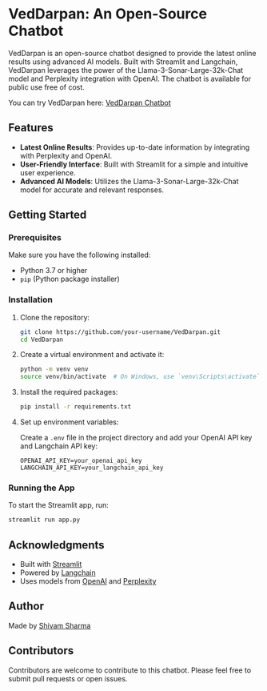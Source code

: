 # VedDarpan: An Open-Source Chatbot

VedDarpan is an open-source chatbot designed to provide the latest online results using advanced AI models. Built with Streamlit and Langchain, VedDarpan leverages the power of the Llama-3-Sonar-Large-32k-Chat model and Perplexity integration with OpenAI. The chatbot is available for public use free of cost.

You can try VedDarpan here: [VedDarpan Chatbot](https://veddarpan.streamlit.app/)

## Features

- **Latest Online Results**: Provides up-to-date information by integrating with Perplexity and OpenAI.
- **User-Friendly Interface**: Built with Streamlit for a simple and intuitive user experience.
- **Advanced AI Models**: Utilizes the Llama-3-Sonar-Large-32k-Chat model for accurate and relevant responses.

## Getting Started

### Prerequisites

Make sure you have the following installed:

- Python 3.7 or higher
- `pip` (Python package installer)

### Installation

1. Clone the repository:

    ```bash
    git clone https://github.com/your-username/VedDarpan.git
    cd VedDarpan
    ```

2. Create a virtual environment and activate it:

    ```bash
    python -m venv venv
    source venv/bin/activate  # On Windows, use `venv\Scripts\activate`
    ```

3. Install the required packages:

    ```bash
    pip install -r requirements.txt
    ```

4. Set up environment variables:

    Create a `.env` file in the project directory and add your OpenAI API key and Langchain API key:

    ```env
    OPENAI_API_KEY=your_openai_api_key
    LANGCHAIN_API_KEY=your_langchain_api_key
    ```

### Running the App

To start the Streamlit app, run:

```bash
streamlit run app.py 
```
## Acknowledgments

- Built with [Streamlit](https://streamlit.io/)
- Powered by [Langchain](https://www.langchain.com/)
- Uses models from [OpenAI](https://www.openai.com/) and [Perplexity](https://www.perplexity.ai/)

## Author

Made by [Shivam Sharma](https://www.linkedin.com/in/theshivam7/)


## Contributors

Contributors are welcome to contribute to this chatbot. Please feel free to submit pull requests or open issues.
